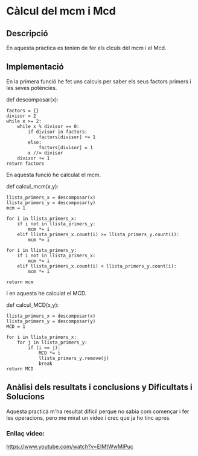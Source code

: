 # Càlcul del mcm i Mcd

## Descripció

En aquesta pràctica es tenien de fer els clculs del mcm i el Mcd.

## Implementació

En la primera funció he fet uns calculs per saber els seus factors primers i les seves potències.

def descomposar(x):
    
    factors = {}
    divisor = 2
    while x >= 2:
        while x % divisor == 0:
            if divisor in factors:
                factors[divisor] += 1
            else:
                factors[divisor] = 1
            x //= divisor
        divisor += 1
    return factors

En aquesta funció he calculat el mcm.

def calcul_mcm(x,y):
    
    llista_primers_x = descomposar(x)
    llista_primers_y = descomposar(y)
    mcm = 1

    for i in llista_primers_x:
        if i not in llista_primers_y:
            mcm *= i
        elif llista_primers_x.count(i) >= llista_primers_y.count(i):
            mcm *= i
   
    for i in llista_primers_y:
        if i not in llista_primers_x:
            mcm *= i
        elif llista_primers_x.count(i) < llista_primers_y.count(i):
            mcm *= i

    return mcm

I en aquesta he calculat el MCD.

def calcul_MCD(x,y):
    
    llista_primers_x = descomposar(x)
    llista_primers_y = descomposar(y)
    MCD = 1

    for i in llista_primers_x:
        for j in llista_primers_y:
            if (i == j):
                MCD *= i
                llista_primers_y.remove(j)
                break
    return MCD

## Anàlisi dels resultats i conclusions y Dificultats i Solucions

Aquesta practicà m'ha resultat dificil perque no sabia com començar i fer les operacions, pero me mirat un video i crec que ja ho tinc apres.
### Enllaç video:

https://www.youtube.com/watch?v=EIMtWwMIPuc
